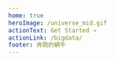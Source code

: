 ```yaml
---
home: true
heroImage: /universe_mid.gif
actionText: Get Started →
actionLink: /bigdata/
footer: 奔跑的蜗牛
---
```


